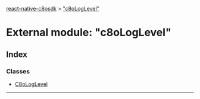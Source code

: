 [react-native-c8osdk](../README.md) > ["c8oLogLevel"](../modules/_c8ologlevel_.md)

# External module: "c8oLogLevel"

## Index

### Classes

* [C8oLogLevel](../classes/_c8ologlevel_.c8ologlevel.md)

---

